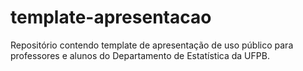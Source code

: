 # template-apresentacao
Repositório contendo template de apresentação de uso público para professores e alunos do Departamento de Estatística da UFPB.



